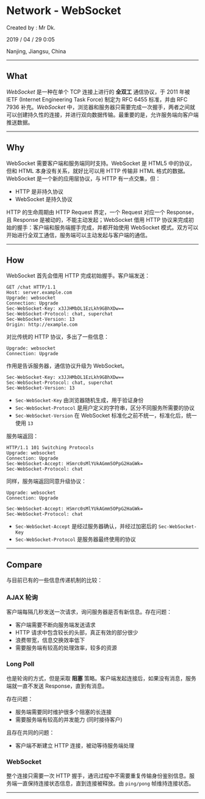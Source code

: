 # Network - WebSocket

Created by : Mr Dk.

2019 / 04 / 29 0:05

Nanjing, Jiangsu, China

---

## What

*WebSocket* 是一种在单个 TCP 连接上进行的 **全双工** 通信协议，于 2011 年被 IETF (Internet Engineering Task Force) 制定为 RFC 6455 标准，并由 RFC 7936 补充。*WebSocket* 中，浏览器和服务器只需要完成一次握手，两者之间就可以创建持久性的连接，并进行双向数据传输。最重要的是，允许服务端向客户端推送数据。

---

## Why

WebSocket 需要客户端和服务端同时支持。WebSocket 是 HTML5 中的协议，但和 HTML 本身没有关系，就好比可以用 HTTP 传输非 HTML 格式的数据。WebSocket 是一个新的应用层协议，与 HTTP 有一点交集，但：

* HTTP 是非持久协议
* WebSocket 是持久协议

HTTP 的生命周期由 HTTP Request 界定，一个 Request 对应一个 Response，且 Response 是被动的，不能主动发起；WebSocket 借用 HTTP 协议来完成初始的握手：客户端和服务端握手完成，并都开始使用 WebSocket 模式。双方可以开始进行全双工通信，服务端可以主动发起与客户端的通信。

---

## How

WebSocket 首先会借用 HTTP 完成初始握手。客户端发送：

```
GET /chat HTTP/1.1
Host: server.example.com
Upgrade: websocket
Connection: Upgrade
Sec-WebSocket-Key: x3JJHMbDL1EzLkh9GBhXDw==
Sec-WebSocket-Protocol: chat, superchat
Sec-WebSocket-Version: 13
Origin: http://example.com
```

对比传统的 HTTP 协议，多出了一些信息：

```
Upgrade: websocket
Connection: Upgrade
```

作用是告诉服务器，通信协议升级为 WebSocket。

```
Sec-WebSocket-Key: x3JJHMbDL1EzLkh9GBhXDw==
Sec-WebSocket-Protocol: chat, superchat
Sec-WebSocket-Version: 13
```

* `Sec-WebSocket-Key` 由浏览器随机生成，用于验证身份
* `Sec-WebSocket-Protocol` 是用户定义的字符串，区分不同服务所需要的协议
* `Sec-WebSocket-Version` 在 WebSocket 标准化之前不统一，标准化后，统一使用 `13`

服务端返回：

```
HTTP/1.1 101 Switching Protocols
Upgrade: websocket
Connection: Upgrade
Sec-WebSocket-Accept: HSmrc0sMlYUkAGmm5OPpG2HaGWk=
Sec-WebSocket-Protocol: chat
```

同样，服务端返回同意升级协议：

```
Upgrade: websocket
Connection: Upgrade
```

```
Sec-WebSocket-Accept: HSmrc0sMlYUkAGmm5OPpG2HaGWk=
Sec-WebSocket-Protocol: chat
```

* `Sec-WebSocket-Accept` 是经过服务器确认，并经过加密后的 `Sec-WebSocket-Key`
* `Sec-WebSocket-Protocol` 是服务器最终使用的协议

---

## Compare

与目前已有的一些信息传递机制的比较：

### AJAX 轮询

客户端每隔几秒发送一次请求，询问服务器是否有新信息。存在问题：

* 客户端需要不断向服务端发送请求
* HTTP 请求中包含较长的头部，真正有效的部分很少
* 浪费带宽，信息交换效率低下
* 需要服务端有较高的处理效率，较多的资源

### Long Poll

也是轮询的方式，但是采取 **阻塞** 策略。客户端发起连接后，如果没有消息，服务端就一直不发送 Response，直到有消息。

存在问题：

* 服务端需要同时维护很多个阻塞的长连接
* 需要服务端有较高的并发能力 (同时接待客户)

且存在共同的问题：

* 客户端不断建立 HTTP 连接，被动等待服务端处理

### WebSocket

整个连接只需要一次 HTTP 握手，通讯过程中不需要重复传输身份鉴别信息。服务端一直保持连接状态信息，直到连接被释放。由 `ping/pong` 帧维持连接状态。

---

